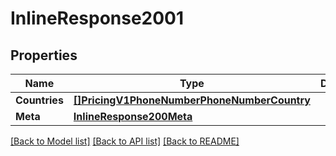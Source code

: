 # InlineResponse2001

## Properties

Name | Type | Description | Notes
------------ | ------------- | ------------- | -------------
**Countries** | [**[]PricingV1PhoneNumberPhoneNumberCountry**](pricing.v1.phone_number.phone_number_country.md) |  | [optional] 
**Meta** | [**InlineResponse200Meta**](inline_response_200_meta.md) |  | [optional] 

[[Back to Model list]](../README.md#documentation-for-models) [[Back to API list]](../README.md#documentation-for-api-endpoints) [[Back to README]](../README.md)


